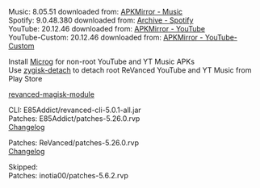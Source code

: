 Music: 8.05.51
downloaded from: [APKMirror - Music](https://www.apkmirror.com/apk/google-inc/youtube-music/youtube-music-8-05-51-release/youtube-music-8-05-51-android-apk-download/)  
Spotify: 9.0.48.380
downloaded from: [Archive - Spotify](https://archive.org/download/e85-apks/apks/com.spotify.music)  
YouTube: 20.12.46
downloaded from: [APKMirror - YouTube](https://www.apkmirror.com/apk/google-inc/youtube/youtube-20-12-46-release/youtube-20-12-46-2-android-apk-download/)  
YouTube-Custom: 20.12.46
downloaded from: [APKMirror - YouTube-Custom](https://www.apkmirror.com/)  

Install [Microg](https://github.com/ReVanced/GmsCore/releases) for non-root YouTube and YT Music APKs  
Use [zygisk-detach](https://github.com/j-hc/zygisk-detach) to detach root ReVanced YouTube and YT Music from Play Store  

[revanced-magisk-module](https://github.com/E85Addict/revanced-magisk-module)
  
CLI: E85Addict/revanced-cli-5.0.1-all.jar  
Patches: E85Addict/patches-5.26.0.rvp  
[Changelog](https://github.com/E85Addict/revanced-patches/releases/tag/v5.26.0)

Patches: ReVanced/patches-5.26.0.rvp  
[Changelog](https://github.com/ReVanced/revanced-patches/releases/tag/v5.26.0)  

Skipped:  
Patches: inotia00/patches-5.6.2.rvp        
